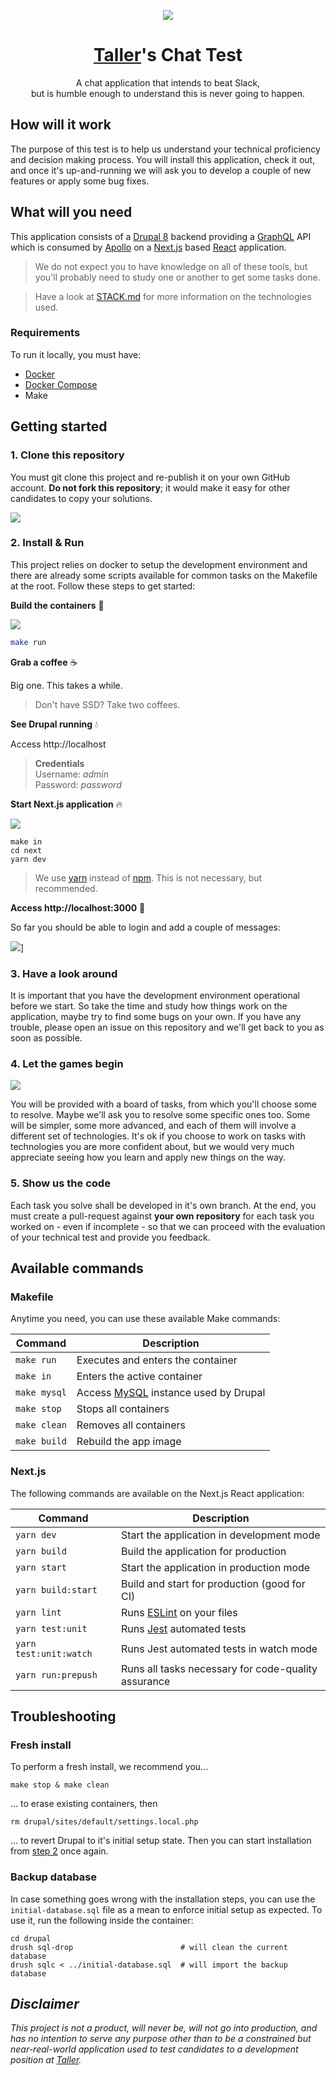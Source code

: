 <p align="center">
  <a href="http://taller.net.br">
    <img src="https://avatars0.githubusercontent.com/u/5984356?v=4&s=200" />
  </a>
</p>

<h1 align="center">
  <a href="http://taller.net.br">Taller</a>'s Chat Test
</h1>

<p align="center">A chat application that intends to beat Slack,<br />but is humble enough to understand this is never going to happen.</p>

## How will it work

The purpose of this test is to help us understand your technical proficiency and decision making process. You will install this application, check it out, and once it's up-and-running we will ask you to develop a couple of new features or apply some bug fixes.

## What will you need

This application consists of a [Drupal 8](http://drupal.org/) backend providing a [GraphQL](https://www.drupal.org/project/graphql) API which is consumed by [Apollo](https://www.apollographql.com/) on a [Next.js](https://github.com/zeit/next.js/) based [React](https://reactjs.org/) application.

> We do not expect you to have knowledge on all of these tools, but you'll probably need to study one or another to get some tasks done.

> Have a look at [STACK.md](./STACK.md) for more information on the technologies used.

### Requirements

To run it locally, you must have:

- [Docker](https://docs.docker.com/install/)
- [Docker Compose](https://docs.docker.com/compose/install/)
- Make

## Getting started

### 1. Clone this repository

You must git clone this project and re-publish it on your own GitHub account. **Do not fork this repository**; it would make it easy for other candidates to copy your solutions.

[![](./docs/assets/1-clone.gif)](https://asciinema.org/a/ssOTM6HdlvNpVHWUrni2qBwGy)

### 2. Install & Run

This project relies on docker to setup the development environment and there are already some scripts available for common tasks on the Makefile at the root. Follow these steps to get started:

**Build the containers** :hammer:

[![](./docs/assets/2-install.gif)](https://asciinema.org/a/DevZistI3Een0TqVgdHC3jWir)

```sh
make run
```

**Grab a coffee** :coffee:

Big one. This takes a while.

> Don't have SSD? Take two coffees.

**See Drupal running** :droplet:

Access http://localhost

> **Credentials**<br />
> Username: _admin_<br />
> Password: _password_

**Start Next.js application** :fire:

[![](./docs/assets/3-run.gif)](https://asciinema.org/a/FPNKnxSqQoTXMSTqevt7NPqJE)

```
make in
cd next
yarn dev
```

> We use [yarn](https://yarnpkg.com/pt-BR/) instead of [npm](https://www.npmjs.com/). This is not necessary, but recommended.

**Access http://localhost:3000** :tada:

So far you should be able to login and add a couple of messages:

![](./docs/assets/fresh-install-expecation.gif)]

### 3. Have a look around

It is important that you have the development environment operational before we start. So take the time and study how things work on the application, maybe try to find some bugs on your own. If you have any trouble, please open an issue on this repository and we'll get back to you as soon as possible.

### 4. Let the games begin

![](./docs/assets/board.png)

You will be provided with a board of tasks, from which you'll choose some to resolve. Maybe we'll ask you to resolve some specific ones too. Some will be simpler, some more advanced, and each of them will involve a different set of technologies. It's ok if you choose to work on tasks with technologies you are more confident about, but we would very much appreciate seeing how you learn and apply new things on the way.

### 5. Show us the code

Each task you solve shall be developed in it's own branch. At the end, you must create a pull-request against **your own repository** for each task you worked on - even if incomplete - so that we can proceed with the evaluation of your technical test and provide you feedback.

## Available commands

### Makefile

Anytime you need, you can use these available Make commands:

| Command      | Description                                                    |
| ------------ | -------------------------------------------------------------- |
| `make run`   | Executes and enters the container                              |
| `make in`    | Enters the active container                                    |
| `make mysql` | Access [MySQL](https://www.mysql.com/) instance used by Drupal |
| `make stop`  | Stops all containers                                           |
| `make clean` | Removes all containers                                         |
| `make build` | Rebuild the app image                                          |

### Next.js

The following commands are available on the Next.js React application:

| Command                | Description                                                   |
| ---------------------- | ------------------------------------------------------------- |
| `yarn dev`             | Start the application in development mode                     |
| `yarn build`           | Build the application for production                          |
| `yarn start`           | Start the application in production mode                      |
| `yarn build:start`     | Build and start for production (good for CI)                  |
| `yarn lint`            | Runs [ESLint](https://eslint.org/) on your files              |
| `yarn test:unit`       | Runs [Jest](https://facebook.github.io/jest/) automated tests |
| `yarn test:unit:watch` | Runs Jest automated tests in watch mode                       |
| `yarn run:prepush`     | Runs all tasks necessary for code-quality assurance           |

## Troubleshooting

### Fresh install

To perform a fresh install, we recommend you...

```
make stop & make clean
```

... to erase existing containers, then

```
rm drupal/sites/default/settings.local.php
```

... to revert Drupal to it's initial setup state. Then you can start installation from [step 2](#2-install--run) once again.

### Backup database

In case something goes wrong with the installation steps, you can use the `initial-database.sql` file as a mean to enforce initial setup as expected. To use it, run the following inside the container:

```
cd drupal
drush sql-drop                        # will clean the current database
drush sqlc < ../initial-database.sql  # will import the backup database
```

## _Disclaimer_

_This project is not a product, will never be, will not go into production, and has no intention to serve any purpose other than to be a constrained but near-real-world application used to test candidates to a development position at [Taller](https://taller.net.br)._
